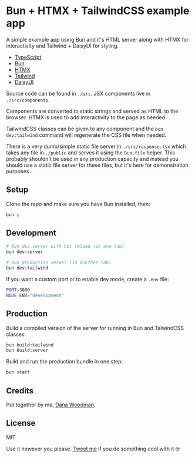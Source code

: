 # Bun + HTMX + TailwindCSS example app

A simple example app using Bun and it's HTML server along with HTMX for interactivity and Tailwind + DaisyUI for styling.

- [TypeScript](https://www.typescriptlang.org)
- [Bun](https://bun.sh)
- [HTMX](https://htmx.org)
- [Tailwind](https://tailwindcss.com)
- [DaisyUI](https://daisyui.com)

Source code can be found in `./src`. JSX components live in `./src/components`.

Components are converted to static strings and served as HTML to the browser. HTMX is used to add interactivity to the page as needed.

TailwindCSS classes can be given to any component and the `bun dev:tailwind` command will regenerate the CSS file when needed.

There is a very dumb/simple static file server in `./src/response.tsx` which takes any file in `./public` and serves it using the `Bun.file` helper. This probably shouldn't be used in any production capacity and instead you should use a static file server for these files, but it's here for demonstration purposes.

## Setup

Clone the repo and make sure you have Bun installed, then:

```sh
bun i
```

## Development

```sh
# Run dev server with hot reload (in one tab)
bun dev:server

# Run production server (in another tab)
bun dev:tailwind
```

If you want a custom port or to enable dev mode, create a `.env` file:

```sh
PORT=3000
NODE_ENV="development"
```

## Production

Build a compiled version of the server for running in Bun and TalwindCSS classes:

```sh
bun build:tailwind
bun build:server
```

Build and run the production bundle in one step:

```sh
bun start
```

## Credits

Put together by me, [Dana Woodman](https://danawoodman.com).

## License

MIT

Use it however you please. [Tweet me](https://twitter.com/danawoodman) if you do something cool with it 🤓
